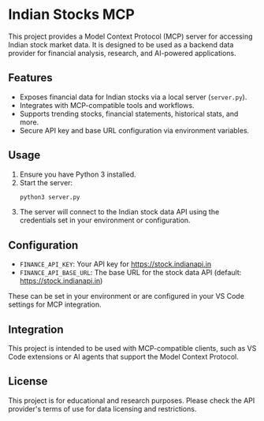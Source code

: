 # Indian Stocks MCP

This project provides a Model Context Protocol (MCP) server for accessing Indian stock market data. It is designed to be used as a backend data provider for financial analysis, research, and AI-powered applications.

## Features
- Exposes financial data for Indian stocks via a local server (`server.py`).
- Integrates with MCP-compatible tools and workflows.
- Supports trending stocks, financial statements, historical stats, and more.
- Secure API key and base URL configuration via environment variables.

## Usage
1. Ensure you have Python 3 installed.
2. Start the server:
   ```sh
   python3 server.py
   ```
3. The server will connect to the Indian stock data API using the credentials set in your environment or configuration.

## Configuration
- `FINANCE_API_KEY`: Your API key for https://stock.indianapi.in
- `FINANCE_API_BASE_URL`: The base URL for the stock data API (default: https://stock.indianapi.in)

These can be set in your environment or are configured in your VS Code settings for MCP integration.

## Integration
This project is intended to be used with MCP-compatible clients, such as VS Code extensions or AI agents that support the Model Context Protocol.

## License
This project is for educational and research purposes. Please check the API provider's terms of use for data licensing and restrictions.
